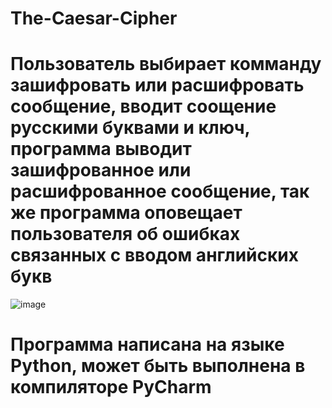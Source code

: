 # The-Caesar-Cipher
# Пользователь выбирает комманду зашифровать или расшифровать сообщение, вводит соощение русскими буквами и ключ, программа выводит зашифрованное или расшифрованное сообщение, так же программа оповещает пользователя об ошибках связанных с вводом английских букв
![image](https://user-images.githubusercontent.com/89990312/134702480-35e5aa97-7da4-4296-97fe-c1ef4d51eb01.png)
# Программа написана на языке Python, может быть выполнена в компиляторе PyCharm
